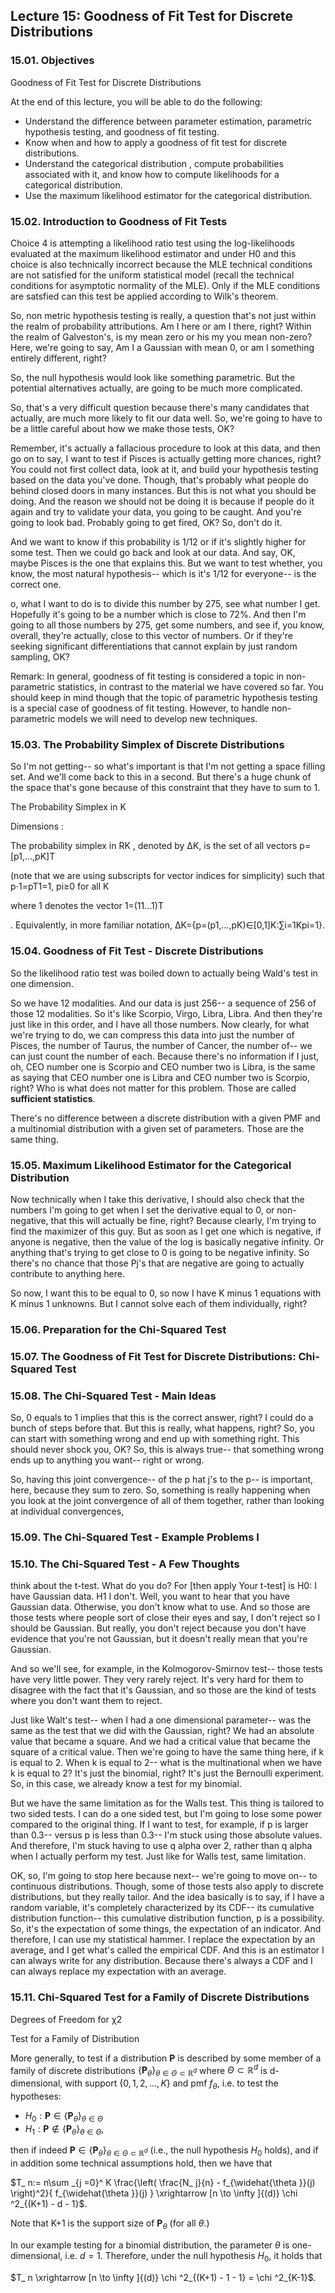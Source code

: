 ##  Lecture 15: Goodness of Fit Test for Discrete Distributions

### 15.01. Objectives

Goodness of Fit Test for Discrete Distributions

At the end of this lecture, you will be able to do the following:

- Understand the difference between parameter estimation, parametric hypothesis testing, and goodness of fit testing.
- Know when and how to apply a goodness of fit test for discrete distributions.
- Understand the categorical distribution , compute probabilities associated with it, and know how to compute likelihoods for a categorical distribution.
- Use the maximum likelihood estimator for the categorical distribution.


### 15.02. Introduction to Goodness of Fit Tests

 Choice 4 is attempting a likelihood ratio test using the log-likelihoods evaluated at the maximum likelihood estimator and under H0 and this choice is also technically incorrect because the MLE technical conditions are not satisfied for the uniform statistical model (recall the technical conditions for asymptotic normality of the MLE). Only if the MLE conditions are satsfied can this test be applied according to Wilk's theorem.

 So, non metric hypothesis testing is really,
a question that's not just within the realm of probability
attributions.
Am I here or am I there, right?
Within the realm of Galveston's, is my mean zero or his my
you mean non-zero?
Here, we're going to say, Am I a Gaussian with mean 0,
or am I something entirely different, right?

So, the null hypothesis would look like something parametric.
But the potential alternatives actually,
are going to be much more complicated.

So, that's a very difficult question
because there's many candidates that actually, are much more
likely to fit our data well.
So, we're going to have to be a little careful about how
we make those tests, OK?

Remember, it's actually a fallacious procedure
to look at this data, and then go on
to say, I want to test if Pisces is actually
getting more chances, right?
You could not first collect data, look at it,
and build your hypothesis testing
based on the data you've done.
Though, that's probably what people do behind
closed doors in many instances.
But this is not what you should be doing.
And the reason we should not be doing it
is because if people do it again and try to validate your data,
you going to be caught.
And you're going to look bad.
Probably going to get fired, OK?
So, don't do it.

And we want to know if this probability is 1/12
or if it's slightly higher for some test.
Then we could go back and look at our data.
And say, OK, maybe Pisces is the one that explains this.
But we want to test whether, you know,
the most natural hypothesis-- which is it's 1/12
for everyone--
is the correct one.

o, what I want to do is to divide this number by 275,
see what number I get.
Hopefully it's going to be a number which is close to 72%.
And then I'm going to all those numbers
by 275, get some numbers, and see
if, you know, overall, they're actually, close
to this vector of numbers.
Or if they're seeking significant differentiations
that cannot explain by just random sampling, OK?

Remark: In general, goodness of fit testing is considered a topic in non-parametric statistics, in contrast to the material we have covered so far. You should keep in mind though that the topic of parametric hypothesis testing is a special case of goodness of fit testing. However, to handle non-parametric models we will need to develop new techniques.

### 15.03. The Probability Simplex of Discrete Distributions

So I'm not getting--
so what's important is that I'm not
getting a space filling set.
And we'll come back to this in a second.
But there's a huge chunk of the space
that's gone because of this constraint
that they have to sum to 1.

The Probability Simplex in K

Dimensions :

The probability simplex in RK
, denoted by ΔK, is the set of all vectors p=[p1,…,pK]T

(note that we are using subscripts for vector indices for simplicity) such that
 	p⋅1=pT1=1,  pi≥0 for all K


where 1
denotes the vector 1=(11…1)T

. Equivalently, in more familiar notation,
 	ΔK={p=(p1,…,pK)∈[0,1]K:∑i=1Kpi=1}.


### 15.04. Goodness of Fit Test - Discrete Distributions

So the likelihood ratio test was boiled down to actually being Wald's test in one dimension.   

So we have 12 modalities.
And our data is just 256--
a sequence of 256 of those 12 modalities.
So it's like Scorpio, Virgo, Libra, Libra.
And then they're just like in this order,
and I have all those numbers.
Now clearly, for what we're trying to do,
we can compress this data into just the number of Pisces,
the number of Taurus, the number of Cancer, the number of--
we can just count the number of each.
Because there's no information if I just,
oh, CEO number one is Scorpio and CEO number two is Libra,
is the same as saying that CEO number one is Libra and CEO
number two is Scorpio, right?
Who is what does not matter for this problem.
Those are called **sufficient statistics**.

There's no difference between a discrete distribution
with a given PMF and a multinomial distribution
with a given set of parameters.
Those are the same thing.

### 15.05. Maximum Likelihood Estimator for the Categorical Distribution

Now technically when I take this derivative,
I should also check that the numbers
I'm going to get when I set the derivative equal to 0,
or non-negative, that this will actually be fine, right?
Because clearly, I'm trying to find the maximizer of this guy.
But as soon as I get one which is negative,
if anyone is negative, then the value of the log
is basically negative infinity.
Or anything that's trying to get close to 0
is going to be negative infinity.
So there's no chance that those Pj's
that are negative are going to actually
contribute to anything here.

So now, I want this to be equal to 0,
so now I have K minus 1 equations
with K minus 1 unknowns.
But I cannot solve each of them individually, right?


### 15.06. Preparation for the Chi-Squared Test
### 15.07. The Goodness of Fit Test for Discrete Distributions: Chi-Squared Test
### 15.08. The Chi-Squared Test - Main Ideas

So, 0 equals to 1 implies that this is the correct answer,
right?
I could do a bunch of steps before that.
But this is really, what happens, right?
So, you can start with something wrong and end up
with something right.
This should never shock you, OK?
So, this is always true-- that something wrong ends up
to anything you want--
right or wrong.

So, having this joint convergence--
of the p hat j's to the p-- is important, here,
because they sum to zero.
So, something is really happening
when you look at the joint convergence of all of them
together, rather than looking at individual convergences,


### 15.09. The Chi-Squared Test - Example Problems I
### 15.10. The Chi-Squared Test - A Few Thoughts

think about the t-test.
What do you do?
For [then apply Your t-test] is H0: I have Gaussian data.
H1 I don't.
Well, you want to hear that you have Gaussian data.
Otherwise, you don't know what to use.
And so those are those tests where people sort of
close their eyes and say, I don't
reject so I should be Gaussian.
But really, you don't reject because you don't have evidence
that you're not Gaussian, but it doesn't really
mean that you're Gaussian.

And so we'll see, for example, in the Kolmogorov-Smirnov
test--
those tests have very little power.
They very rarely reject.
It's very hard for them to disagree with the fact
that it's Gaussian, and so those are the kind of tests where
you don't want them to reject.

Just like Walt's test--
when I had a one dimensional parameter--
was the same as the test that we did with the Gaussian, right?
We had an absolute value that became a square.
And we had a critical value that became
the square of a critical value.
Then we're going to have the same thing
here, if k is equal to 2.
When k is equal to 2--
what is the multinational when we have k is equal to 2?
It's just the binomial, right?
It's just the Bernoulli experiment.
So, in this case, we already know a test for my binomial.

But we have the same limitation as for the Walls test.
This thing is tailored to two sided tests.
I can do a one sided test, but I'm
going to lose some power compared to the original thing.
If I want to test, for example, if p is larger than 0.3--
versus p is less than 0.3--
I'm stuck using those absolute values.
And therefore, I'm stuck having to use q alpha over 2,
rather than q alpha when I actually perform my test.
Just like for Walls test, same limitation.

OK, so, I'm going to stop here because next--
we're going to move on--
to continuous distributions.
Though, some of those tests also apply
to discrete distributions, but they really tailor.
And the idea basically is to say,
if I have a random variable, it's completely
characterized by its CDF--
its cumulative distribution function--
this cumulative distribution function, p is a possibility.
So, it's the expectation of some things, the expectation
of an indicator.
And therefore, I can use my statistical hammer.
I replace the expectation by an average,
and I get what's called the empirical CDF.
And this is an estimator I can always
write for any distribution.
Because there's always a CDF and I
can always replace my expectation with an average.



### 15.11. Chi-Squared Test for a Family of Discrete Distributions

Degrees of Freedom for χ2

Test for a Family of Distribution

More generally, to test if a distribution $\mathbf{P}$ is described by some member of a family of discrete distributions $\{ \mathbf{P}_{\theta } \} _{\theta \in \Theta \subset \mathbb {R}^ d}$ where $\Theta \subset \mathbb {R}^ d$ is d-dimensional, with support $\{ 0,1,2, \ldots , K\}$ and pmf $f_\theta$, i.e. to test the hypotheses:

-   $\displaystyle H_0: 	\displaystyle \mathbf{P}\in \{ \mathbf{P}_\theta \} _{\theta \in \Theta }$ 	 	 
-   $\displaystyle H_1: 	\displaystyle \mathbf{P}\notin \{ \mathbf{P}_\theta \} _{\theta \in \Theta }$, 	 	 

then if indeed $\mathbf{P}\in \{ \mathbf{P}_{\theta } \} _{\theta \in \Theta \subset \mathbb {R}^ d}$ (i.e., the null hypothesis $H_0$ holds), and if in addition some technical assumptions hold, then we have that

$T_ n:= n\sum _{j =0}^ K \frac{\left( \frac{N_ j}{n} - f_{\widehat{\theta }}(j) \right)^2}{ f_{\widehat{\theta }}(j) } \xrightarrow [n \to \infty ]{(d)} \chi ^2_{(K+1) - d - 1}$.


Note that K+1 is the support size of $\mathbf{P}_\theta$ (for all $\theta$.)

In our example testing for a binomial distribution, the parameter $\theta$ is one-dimensional, i.e. $d=1$. Therefore, under the null hypothesis $H_0$, it holds that

$T_ n \xrightarrow [n \to \infty ]{(d)} \chi ^2_{(K+1) - 1 - 1} = \chi ^2_{K-1}$.
